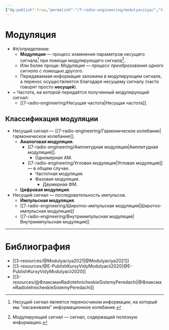 ```yaml
---
{"dg-publish":true,"permalink":"/7-radio-engineering/modulyacziya/","title":"Модуляция","tags":["радиолокация","цос","модуляция"]}
---
```



# Модуляция

- #π/определение:
	- **Модуляция** — процесс изменения параметров несущего сигнала[^1] при помощи модулирующего сигнала[^2].
	- Или более проще: *Модуляция — процесс преобразования одного сигнала с помощью другого*.
	- Передаваемая информация заложена в модулирующем сигнале, а перенос осуществляется благодаря несущему сигналу (часто говорят просто **несущей**).
- ~ Частота, на которой передаётся полученный модулирующий сигнал:
	- [[7-radio-engineering/Несущая частота\|Несущая частота]].

## Классификация модуляции

- Несущий сигнал — [[7-radio-engineering/Гармоническое колебание\|гармоническое колебание]].
	- **Аналоговая модуляция**.
		- [[7-radio-engineering/Амплитудная модуляция\|Амплитудная модуляция]].
			- Одномерная АМ.
		- [[7-radio-engineering/Угловая модуляция\|Угловая модуляция]] — в общем случае.
			- Частотная модуляция.
			- Фазовая модуляция.
				- Двумерная ФМ.
	- **Цифровая модуляция**.
- Несущий сигнал — последовательность импульсов.
	- **Импульсная модуляция**.
	- [[7-radio-engineering/Широтно-импульсная модуляция\|Широтно-импульсная модуляция]]
	- [[7-radio-engineering/Внутриимпульсная модуляция\|Внутриимпульсная модуляция]]

---

# Библиография

- [[3-resources/@Modulyaciya2021\|@Modulyaciya2021]]
- [[3-resources/@E-PublishKursyVidyModulyacii2020\|@E-PublishKursyVidyModulyacii2020]]
- [[3-resources/@ФлаксманRadiotehnicheskieSistemyPeredachi\|@ФлаксманRadiotehnicheskieSistemyPeredachi]]

[^1]: Несущий сигнал является переносчиком информации, на который мы "насаживаем" информационное колебание.
[^2]: Модулирующий сигнал — сигнал, содержащий полезную информацию.
